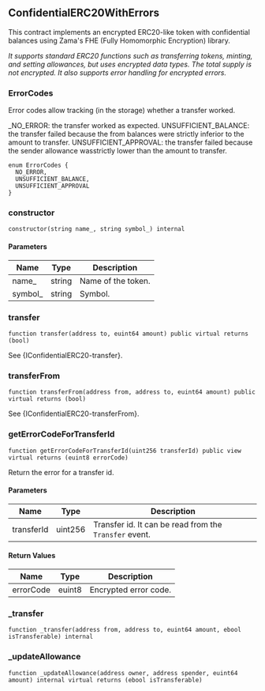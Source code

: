 ## ConfidentialERC20WithErrors

This contract implements an encrypted ERC20-like token with confidential balances using Zama's FHE (Fully Homomorphic
Encryption) library.

_It supports standard ERC20 functions such as transferring tokens, minting, and setting allowances, but uses encrypted
data types. The total supply is not encrypted. It also supports error handling for encrypted errors._

### ErrorCodes

Error codes allow tracking (in the storage) whether a transfer worked.

\_NO_ERROR: the transfer worked as expected. UNSUFFICIENT_BALANCE: the transfer failed because the from balances were
strictly inferior to the amount to transfer. UNSUFFICIENT_APPROVAL: the transfer failed because the sender allowance
wasstrictly lower than the amount to transfer.

```solidity
enum ErrorCodes {
  NO_ERROR,
  UNSUFFICIENT_BALANCE,
  UNSUFFICIENT_APPROVAL
}
```

### constructor

```solidity
constructor(string name_, string symbol_) internal
```

#### Parameters

| Name     | Type   | Description        |
| -------- | ------ | ------------------ |
| name\_   | string | Name of the token. |
| symbol\_ | string | Symbol.            |

### transfer

```solidity
function transfer(address to, euint64 amount) public virtual returns (bool)
```

See {IConfidentialERC20-transfer}.

### transferFrom

```solidity
function transferFrom(address from, address to, euint64 amount) public virtual returns (bool)
```

See {IConfidentialERC20-transferFrom}.

### getErrorCodeForTransferId

```solidity
function getErrorCodeForTransferId(uint256 transferId) public view virtual returns (euint8 errorCode)
```

Return the error for a transfer id.

#### Parameters

| Name       | Type    | Description                                            |
| ---------- | ------- | ------------------------------------------------------ |
| transferId | uint256 | Transfer id. It can be read from the `Transfer` event. |

#### Return Values

| Name      | Type   | Description           |
| --------- | ------ | --------------------- |
| errorCode | euint8 | Encrypted error code. |

### \_transfer

```solidity
function _transfer(address from, address to, euint64 amount, ebool isTransferable) internal
```

### \_updateAllowance

```solidity
function _updateAllowance(address owner, address spender, euint64 amount) internal virtual returns (ebool isTransferable)
```
